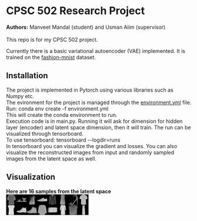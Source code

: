 # CPSC 502 Research Project
**Authors:** Manveet Mandal (student) and Usman Alim (supervisor)
\
\
This repo is for my CPSC 502 project.

Currently there is a basic variational autoencoder (VAE) implemented. It is trained on the [fashion-mnist](<https://github.com/zalandoresearch/fashion-mnist>) dataset.

## Installation
The project is implemented in Pytorch using various libraries such as Numpy etc.
\
The evironment for the project is managed through the [environment.yml](<environment.yml>) file.
\
Run: conda env create -f environment.yml 
\
This will create the conda environment to run.
\
Execution code is in main.py. Running it will ask for dimension for hidden layer (encoder) and latent space dimension, then it will train. The run can be visualized through tensorboard. 
\
To use tensorboard: tensorboard --logdir=runs
\
In tensorboard you can visualize the gradient and losses. You can also visualize the reconstructed images from input and randomly sampled images from the latent space as well.

## Visualization
**Here are 16 samples from the latent space**
\
![16 random samples](randomSamples.png "Random Samples from Latent Space")
